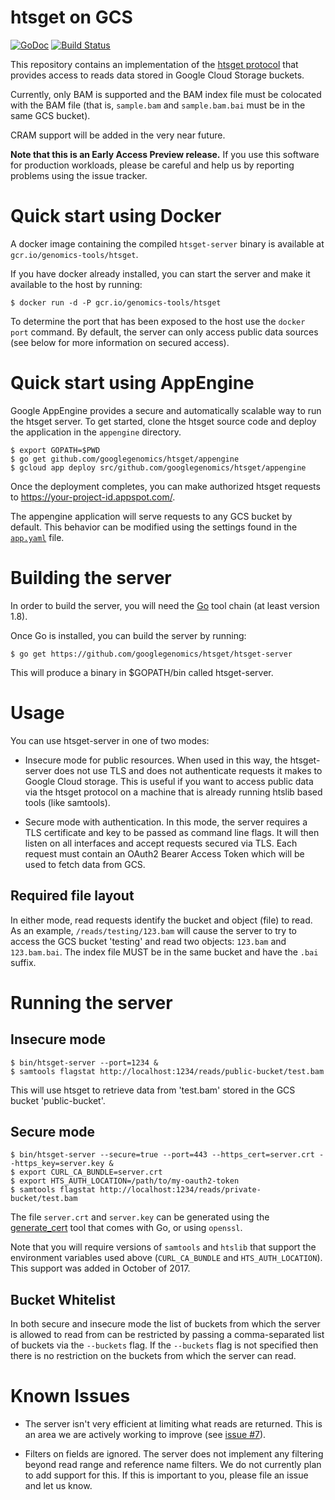 # htsget on GCS

[![GoDoc](https://godoc.org/github.com/googlegenomics/htsget?status.svg)](http://godoc.org/github.com/googlegenomics/htsget)
[![Build Status](https://travis-ci.org/googlegenomics/htsget.svg?branch=master)](https://travis-ci.org/googlegenomics/htsget)

This repository contains an implementation of the [htsget
protocol](http://samtools.github.io/hts-specs/htsget.html) that provides access
to reads data stored in Google Cloud Storage buckets.

Currently, only BAM is supported and the BAM index file must be colocated with
the BAM file (that is, `sample.bam` and `sample.bam.bai` must be in the same
GCS bucket).

CRAM support will be added in the very near future.

**Note that this is an Early Access Preview release.**  If you use this software
for production workloads, please be careful and help us by reporting problems
using the issue tracker.

# Quick start using Docker

A docker image containing the compiled `htsget-server` binary is available at
`gcr.io/genomics-tools/htsget`.

If you have docker already installed, you can start the server and make it
available to the host by running:

```
$ docker run -d -P gcr.io/genomics-tools/htsget
```

To determine the port that has been exposed to the host use the `docker port`
command.  By default, the server can only access public data sources (see below
for more information on secured access).

# Quick start using AppEngine

Google AppEngine provides a secure and automatically scalable way to run the
htsget server.  To get started, clone the htsget source code and deploy the
application in the `appengine` directory.

```
$ export GOPATH=$PWD
$ go get github.com/googlegenomics/htsget/appengine
$ gcloud app deploy src/github.com/googlegenomics/htsget/appengine
```

Once the deployment completes, you can make authorized htsget requests to
https://your-project-id.appspot.com/.

The appengine application will serve requests to any GCS bucket
by default.  This behavior can be modified using the settings found in the
[`app.yaml`][yaml] file.

# Building the server

In order to build the server, you will need the [Go](https://golang.org/) tool
chain (at least version 1.8).

Once Go is installed, you can build the server by running:

```
$ go get https://github.com/googlegenomics/htsget/htsget-server
```

This will produce a binary in $GOPATH/bin called htsget-server.

# Usage

You can use htsget-server in one of two modes:

* Insecure mode for public resources.  When used in this way, the htsget-server
does not use TLS and does not authenticate requests it makes to Google Cloud
storage.  This is useful if you want to access public data via the htsget
protocol on a machine that is already running htslib based tools (like
samtools).

* Secure mode with authentication.  In this mode, the server requires a TLS
certificate and key to be passed as command line flags.  It will then listen on
all interfaces and accept requests secured via TLS.  Each request must contain
an OAuth2 Bearer Access Token which will be used to fetch data from GCS.

## Required file layout

In either mode, read requests identify the bucket and object (file) to read.
As an example, `/reads/testing/123.bam` will cause the server to try to access
the GCS bucket 'testing' and read two objects: `123.bam` and `123.bam.bai`.
The index file MUST be in the same bucket and have the `.bai` suffix.

# Running the server

## Insecure mode

```
$ bin/htsget-server --port=1234 &
$ samtools flagstat http://localhost:1234/reads/public-bucket/test.bam
```

This will use htsget to retrieve data from 'test.bam' stored in the GCS bucket
'public-bucket'.

## Secure mode

```
$ bin/htsget-server --secure=true --port=443 --https_cert=server.crt --https_key=server.key &
$ export CURL_CA_BUNDLE=server.crt
$ export HTS_AUTH_LOCATION=/path/to/my-oauth2-token
$ samtools flagstat http://localhost:1234/reads/private-bucket/test.bam
```

The file `server.crt` and `server.key` can be generated using the
[generate_cert](https://golang.org/src/crypto/tls/generate_cert.go) tool that
comes with Go, or using `openssl`.

Note that you will require versions of `samtools` and `htslib` that support the
environment variables used above (`CURL_CA_BUNDLE` and `HTS_AUTH_LOCATION`).
This support was added in October of 2017.

## Bucket Whitelist

In both secure and insecure mode the list of buckets from which the server is
allowed to read from can be restricted by passing a comma-separated list of
buckets via the `--buckets` flag. If the `--buckets` flag is not specified then
there is no restriction on the buckets from which the server can read.

# Known Issues

* The server isn't very efficient at limiting what reads are returned.  This is
an area we are actively working to improve (see [issue #7][i7]).

* Filters on fields are ignored.  The server does not implement any filtering
beyond read range and reference name filters.  We do not currently plan to add
support for this.  If this is important to you, please file an issue and let us
know.

[i7]: https://github.com/googlegenomics/htsget/issues/7
[yaml]: https://github.com/googlegenomics/htsget/blob/master/appengine/app.yaml
